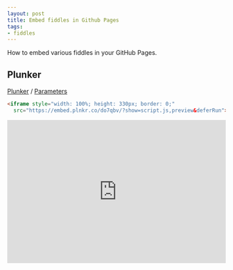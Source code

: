 ```yaml
---
layout: post
title: Embed fiddles in Github Pages
tags:
- fiddles
---
```


How to embed various fiddles in your GitHub Pages.


## Plunker
[Plunker](https://plnkr.co) / [Parameters](https://ggoodman.gitbooks.io/plunker/content/embed.html)

```html
<iframe style="width: 100%; height: 330px; border: 0;" 
  src="https://embed.plnkr.co/do7qbv/?show=script.js,preview&deferRun"></iframe>
```
<iframe style="width: 100%; height: 330px; border: 0;"
  src="https://embed.plnkr.co/do7qbv/?show=script.js,preview&deferRun"></iframe>
